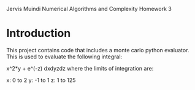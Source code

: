 Jervis Muindi
Numerical Algorithms and Complexity
Homework 3

Introduction
============
This project contains code that includes a monte carlo python evaluator. This is used to evaluate the following
integral:

x^2*y + e^(-z) dxdyzdz where the limits of integration are:

x: 0 to 2
y: -1 to 1
z: 1 to 125


